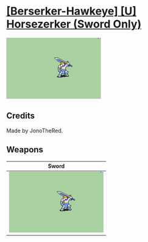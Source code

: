 # [\[Berserker-Hawkeye\] \[U\] Horsezerker \(Sword Only\)](../%5BBerserker-Hawkeye%5D%20%5BU%5D%20Horsezerker%20(Sword%20Only))

<img src="./1.%20Sword/Sword_000.png" alt="[Berserker-Hawkeye] [U] Horsezerker (Sword Only) standing" />

## Credits

Made by JonoTheRed.

## Weapons


|Sword |
|  :---: |
| <img alt="Sword animation" src="./1.%20Sword/Sword.gif" /> |
